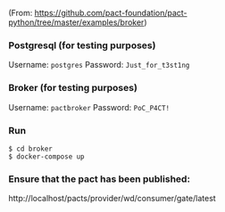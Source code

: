 (From: https://github.com/pact-foundation/pact-python/tree/master/examples/broker)

### Postgresql (for testing purposes)
Username: `postgres`
Password: `Just_for_t3st1ng`

### Broker (for testing purposes)
Username: `pactbroker`
Password: `PoC_P4CT!`

### Run

```
$ cd broker
$ docker-compose up
```

### Ensure that the pact has been published:
http://localhost/pacts/provider/wd/consumer/gate/latest
